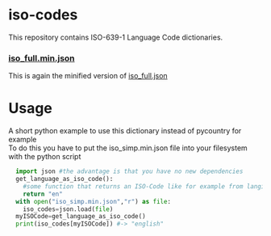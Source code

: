 # iso-codes
This repository contains ISO-639-1 Language Code dictionaries. 

### [iso_full.min.json](https://github.com/theRealProHacker/iso-codes/blob/main/iso_full.min.json)
This is again the minified version of [iso_full.json](https://github.com/theRealProHacker/iso-codes/blob/main/iso_full.json)

# Usage
A short python example to use this dictionary instead of pycountry for example  
To do this you have to put the iso_simp.min.json file into your filesystem with the python script  
```python
  import json #the advantage is that you have no new dependencies
  get_language_as_iso_code():
    #some function that returns an ISO-Code like for example from langid, langdetect, fastText or nltk
    return "en"
  with open("iso_simp.min.json","r") as file:
    iso_codes=json.load(file)
  myISOCode=get_language_as_iso_code()
  print(iso_codes[myISOCode]) #-> "english"
```
